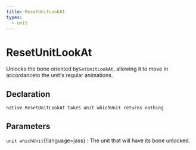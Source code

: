 ```yaml
---
title: ResetUnitLookAt
types:
  - unit
---
```


# ResetUnitLookAt
Unlocks the bone oriented by`SetUnitLookAt`, allowing it to move in accordanceto the unit's regular animations.

## Declaration

```jass
native ResetUnitLookAt takes unit whichUnit returns nothing
```

## Parameters
`unit whichUnit`{!language=jass}
: The unit that will have its bone unlocked.
